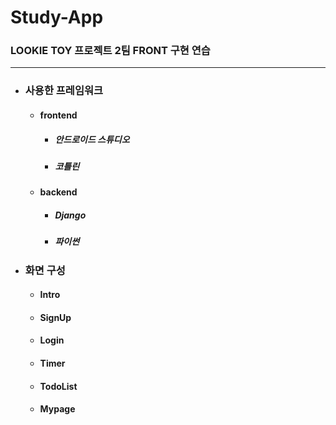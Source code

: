 # Study-App
### LOOKIE TOY 프로젝트 2팀 FRONT 구현 연습

---

* ### 사용한 프레임워크

  * #### frontend

    * ##### 안드로이드 스튜디오

    * ##### 코틀린

  * #### backend
    * ##### Django

    * ##### 파이썬

* ### 화면 구성

  * #### Intro

  * #### SignUp

  * #### Login

  * #### Timer

  * #### TodoList

  * #### Mypage


